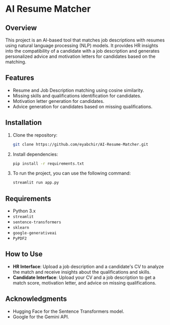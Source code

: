 # AI Resume Matcher

## Overview
This project is an AI-based tool that matches job descriptions with resumes using natural language processing (NLP) models. It provides HR insights into the compatibility of a candidate with a job description and generates personalized advice and motivation letters for candidates based on the matching.

## Features
- Resume and Job Description matching using cosine similarity.
- Missing skills and qualifications identification for candidates.
- Motivation letter generation for candidates.
- Advice generation for candidates based on missing qualifications.

## Installation

1. Clone the repository:
    ```bash
    git clone https://github.com/eyabchir/AI-Resume-Matcher.git
    ```

2. Install dependencies:
    ```bash
    pip install -r requirements.txt
    ```

3. To run the project, you can use the following command:
    ```bash
    streamlit run app.py
    ```

## Requirements
- Python 3.x
- `streamlit`
- `sentence-transformers`
- `sklearn`
- `google-generativeai`
- `PyPDF2`

## How to Use
- **HR Interface**: Upload a job description and a candidate's CV to analyze the match and receive insights about the qualifications and skills.
- **Candidate Interface**: Upload your CV and a job description to get a match score, motivation letter, and advice on missing qualifications.

## Acknowledgments
- Hugging Face for the Sentence Transformers model.
- Google for the Gemini API.
